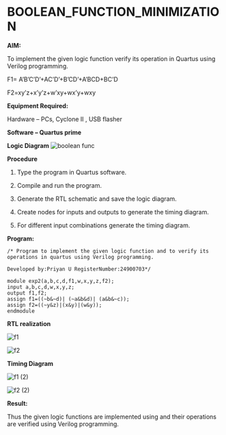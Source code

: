 # BOOLEAN_FUNCTION_MINIMIZATION

**AIM:**

To implement the given logic function verify its operation in Quartus using Verilog programming.

F1= A’B’C’D’+AC’D’+B’CD’+A’BCD+BC’D 

F2=xy’z+x’y’z+w’xy+wx’y+wxy

**Equipment Required:**

Hardware – PCs, Cyclone II , USB flasher

**Software – Quartus prime**

**Logic Diagram**
![boolean func](https://github.com/user-attachments/assets/b60551a8-8c93-44df-bfaf-637aedcef769)

**Procedure**

1.	Type the program in Quartus software.

2.	Compile and run the program.

3.	Generate the RTL schematic and save the logic diagram.

4.	Create nodes for inputs and outputs to generate the timing diagram.

5.	For different input combinations generate the timing diagram.


**Program:**
```
/* Program to implement the given logic function and to verify its operations in quartus using Verilog programming. 

Developed by:Priyan U RegisterNumber:24900703*/
```
```
module exp2(a,b,c,d,f1,w,x,y,z,f2);
input a,b,c,d,w,x,y,z;
output f1,f2;
assign f1=((~b&~d)| (~a&b&d)| (a&b&~c));
assign f2=((~y&z)|(x&y)|(w&y));
endmodule 
```

**RTL realization**




![f1](https://github.com/user-attachments/assets/5655f823-98ae-4540-abee-874651eac3da)







![f2](https://github.com/user-attachments/assets/e9177c25-859e-4fe6-a27d-327ed4a2742e)






**Timing Diagram**





![f1 (2)](https://github.com/user-attachments/assets/addcc60a-bb4d-427d-8c19-3d6131776460)






![f2 (2)](https://github.com/user-attachments/assets/d60690e2-a159-4c73-98c9-045d505f7da3)






**Result:**





Thus the given logic functions are implemented using and their operations are verified using Verilog programming.






